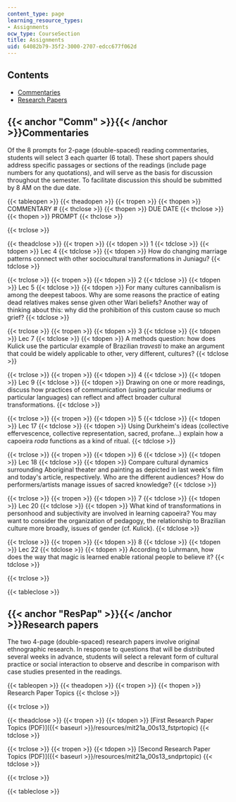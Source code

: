 ```yaml
---
content_type: page
learning_resource_types:
- Assignments
ocw_type: CourseSection
title: Assignments
uid: 64082b79-35f2-3000-2707-edcc677f062d
---
```


Contents
--------

*   [Commentaries](#Comm)
*   [Research Papers](#ResPap)

{{< anchor "Comm" >}}{{< /anchor >}}Commentaries
------------------------------------------------

Of the 8 prompts for 2-page (double-spaced) reading commentaries, students will select 3 each quarter (6 total). These short papers should address specific passages or sections of the readings (include page numbers for any quotations), and will serve as the basis for discussion throughout the semester. To facilitate discussion this should be submitted by 8 AM on the due date.

{{< tableopen >}}
{{< theadopen >}}
{{< tropen >}}
{{< thopen >}}
COMMENTARY #
{{< thclose >}}
{{< thopen >}}
DUE DATE
{{< thclose >}}
{{< thopen >}}
PROMPT
{{< thclose >}}

{{< trclose >}}

{{< theadclose >}}
{{< tropen >}}
{{< tdopen >}}
1
{{< tdclose >}}
{{< tdopen >}}
Lec 4
{{< tdclose >}}
{{< tdopen >}}
How do changing marriage patterns connect with other sociocultural transformations in Juniagu?
{{< tdclose >}}

{{< trclose >}}
{{< tropen >}}
{{< tdopen >}}
2
{{< tdclose >}}
{{< tdopen >}}
Lec 5
{{< tdclose >}}
{{< tdopen >}}
For many cultures cannibalism is among the deepest taboos. Why are some reasons the practice of eating dead relatives makes sense given other Wari beliefs? Another way of thinking about this: why did the prohibition of this custom cause so much grief?
{{< tdclose >}}

{{< trclose >}}
{{< tropen >}}
{{< tdopen >}}
3
{{< tdclose >}}
{{< tdopen >}}
Lec 7
{{< tdclose >}}
{{< tdopen >}}
A methods question: how does Kulick use the particular example of Brazilian _travesti_ to make an argument that could be widely applicable to other, very different, cultures?
{{< tdclose >}}

{{< trclose >}}
{{< tropen >}}
{{< tdopen >}}
4
{{< tdclose >}}
{{< tdopen >}}
Lec 9
{{< tdclose >}}
{{< tdopen >}}
Drawing on one or more readings, discuss how practices of communication (using particular mediums or particular languages) can reflect and affect broader cultural transformations.
{{< tdclose >}}

{{< trclose >}}
{{< tropen >}}
{{< tdopen >}}
5
{{< tdclose >}}
{{< tdopen >}}
Lec 17
{{< tdclose >}}
{{< tdopen >}}
Using Durkheim's ideas (collective effervescence, collective representation, sacred, profane…) explain how a capoeira _roda_ functions as a kind of ritual.
{{< tdclose >}}

{{< trclose >}}
{{< tropen >}}
{{< tdopen >}}
6
{{< tdclose >}}
{{< tdopen >}}
Lec 18
{{< tdclose >}}
{{< tdopen >}}
Compare cultural dynamics surrounding Aboriginal theater and painting as depicted in last week's film and today's article, respectively. Who are the different audiences? How do performers/artists manage issues of sacred knowledge?
{{< tdclose >}}

{{< trclose >}}
{{< tropen >}}
{{< tdopen >}}
7
{{< tdclose >}}
{{< tdopen >}}
Lec 20
{{< tdclose >}}
{{< tdopen >}}
What kind of transformations in personhood and subjectivity are involved in learning capoeira? You may want to consider the organization of pedagogy, the relationship to Brazilian culture more broadly, issues of gender (cf. Kulick).
{{< tdclose >}}

{{< trclose >}}
{{< tropen >}}
{{< tdopen >}}
8
{{< tdclose >}}
{{< tdopen >}}
Lec 22
{{< tdclose >}}
{{< tdopen >}}
According to Luhrmann, how does the way that magic is learned enable rational people to believe it?
{{< tdclose >}}

{{< trclose >}}

{{< tableclose >}}

{{< anchor "ResPap" >}}{{< /anchor >}}Research papers
-----------------------------------------------------

The two 4-page (double-spaced) research papers involve original ethnographic research. In response to questions that will be distributed several weeks in advance, students will select a relevant form of cultural practice or social interaction to observe and describe in comparison with case studies presented in the readings.

{{< tableopen >}}
{{< theadopen >}}
{{< tropen >}}
{{< thopen >}}
Research Paper Topics
{{< thclose >}}

{{< trclose >}}

{{< theadclose >}}
{{< tropen >}}
{{< tdopen >}}
[First Research Paper Topics (PDF)]({{< baseurl >}}/resources/mit21a_00s13_fstprtopic)
{{< tdclose >}}

{{< trclose >}}
{{< tropen >}}
{{< tdopen >}}
[Second Research Paper Topics (PDF)]({{< baseurl >}}/resources/mit21a_00s13_sndprtopic)
{{< tdclose >}}

{{< trclose >}}

{{< tableclose >}}